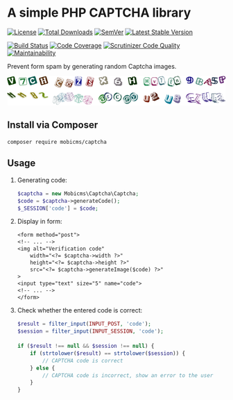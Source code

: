 # A simple PHP CAPTCHA library

[![License](https://poser.pugx.org/batumibiz/captcha/license?format=flat-square)](https://packagist.org/packages/batumibiz/captcha)
[![Total Downloads](https://poser.pugx.org/batumibiz/captcha/downloads?format=flat-square)](https://packagist.org/packages/batumibiz/captcha)
[![SemVer](http://img.shields.io/:semver-2.0.0-informational.svg?style=flat-square)](http://semver.org)
[![Latest Stable Version](https://poser.pugx.org/batumibiz/captcha/v/stable?format=flat-square)](https://packagist.org/packages/batumibiz/captcha)

[![Build Status](https://scrutinizer-ci.com/g/batumibiz/captcha/badges/build.png?b=develop)](https://scrutinizer-ci.com/g/batumibiz/captcha/build-status/develop)
[![Code Coverage](https://scrutinizer-ci.com/g/batumibiz/captcha/badges/coverage.png?b=develop)](https://scrutinizer-ci.com/g/batumibiz/captcha/?branch=develop)
[![Scrutinizer Code Quality](https://scrutinizer-ci.com/g/batumibiz/captcha/badges/quality-score.png?b=develop)](https://scrutinizer-ci.com/g/batumibiz/captcha/?branch=develop)
[![Maintainability](https://api.codeclimate.com/v1/badges/b586e5f367cfd10f495d/maintainability)](https://codeclimate.com/github/batumibiz/captcha/maintainability)

Prevent form spam by generating random Captcha images.

![Captchas examples](example/captcha_example.png)

## Install via Composer

`composer require mobicms/captcha`

## Usage

1. Generating code:

    ```php
    $captcha = new Mobicms\Captcha\Captcha;
    $code = $captcha->generateCode();
    $_SESSION['code'] = $code;
    ```

2. Display in form:

    ```html+php
    <form method="post">
    <!-- ... -->
    <img alt="Verification code"
        width="<?= $captcha->width ?>"
        height="<?= $captcha->height ?>"
        src="<?= $captcha->generateImage($code) ?>"
    >
    <input type="text" size="5" name="code">
    <!-- ... -->
    </form>
	```

3. Check whether the entered code is correct:

    ```php
    $result = filter_input(INPUT_POST, 'code');
    $session = filter_input(INPUT_SESSION, 'code');
    
    if ($result !== null && $session !== null) {
        if (strtolower($result) == strtolower($session)) {
            // CAPTCHA code is correct
        } else {
            // CAPTCHA code is incorrect, show an error to the user
        }
    }
    ```
